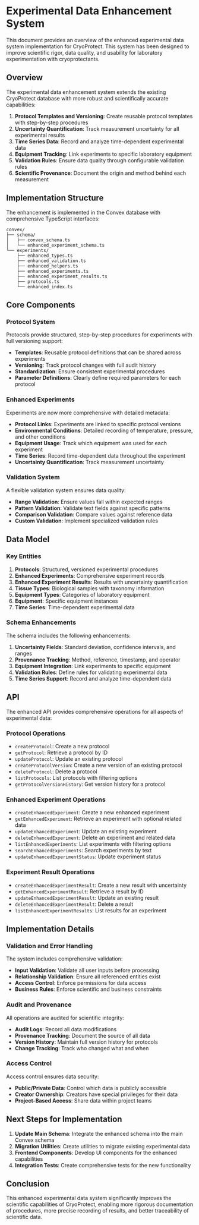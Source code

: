 # Experimental Data Enhancement System

This document provides an overview of the enhanced experimental data system implementation for CryoProtect. This system has been designed to improve scientific rigor, data quality, and usability for laboratory experimentation with cryoprotectants.

## Overview

The experimental data enhancement system extends the existing CryoProtect database with more robust and scientifically accurate capabilities:

1. **Protocol Templates and Versioning**: Create reusable protocol templates with step-by-step procedures
2. **Uncertainty Quantification**: Track measurement uncertainty for all experimental results
3. **Time Series Data**: Record and analyze time-dependent experimental data
4. **Equipment Tracking**: Link experiments to specific laboratory equipment
5. **Validation Rules**: Ensure data quality through configurable validation rules
6. **Scientific Provenance**: Document the origin and method behind each measurement

## Implementation Structure

The enhancement is implemented in the Convex database with comprehensive TypeScript interfaces:

```
convex/
├── schema/
│   ├── convex_schema.ts
│   └── enhanced_experiment_schema.ts
└── experiments/
    ├── enhanced_types.ts
    ├── enhanced_validation.ts
    ├── enhanced_helpers.ts
    ├── enhanced_experiments.ts
    ├── enhanced_experiment_results.ts
    ├── protocols.ts
    └── enhanced_index.ts
```

## Core Components

### Protocol System

Protocols provide structured, step-by-step procedures for experiments with full versioning support:

- **Templates**: Reusable protocol definitions that can be shared across experiments
- **Versioning**: Track protocol changes with full audit history
- **Standardization**: Ensure consistent experimental procedures
- **Parameter Definitions**: Clearly define required parameters for each protocol

### Enhanced Experiments

Experiments are now more comprehensive with detailed metadata:

- **Protocol Links**: Experiments are linked to specific protocol versions
- **Environmental Conditions**: Detailed recording of temperature, pressure, and other conditions
- **Equipment Usage**: Track which equipment was used for each experiment
- **Time Series**: Record time-dependent data throughout the experiment
- **Uncertainty Quantification**: Track measurement uncertainty

### Validation System

A flexible validation system ensures data quality:

- **Range Validation**: Ensure values fall within expected ranges
- **Pattern Validation**: Validate text fields against specific patterns
- **Comparison Validation**: Compare values against reference data
- **Custom Validation**: Implement specialized validation rules

## Data Model

### Key Entities

1. **Protocols**: Structured, versioned experimental procedures
2. **Enhanced Experiments**: Comprehensive experiment records
3. **Enhanced Experiment Results**: Results with uncertainty quantification
4. **Tissue Types**: Biological samples with taxonomy information
5. **Equipment Types**: Categories of laboratory equipment
6. **Equipment**: Specific equipment instances
7. **Time Series**: Time-dependent experimental data

### Schema Enhancements

The schema includes the following enhancements:

1. **Uncertainty Fields**: Standard deviation, confidence intervals, and ranges
2. **Provenance Tracking**: Method, reference, timestamp, and operator
3. **Equipment Integration**: Link experiments to specific equipment
4. **Validation Rules**: Define rules for validating experimental data
5. **Time Series Support**: Record and analyze time-dependent data

## API

The enhanced API provides comprehensive operations for all aspects of experimental data:

### Protocol Operations

- `createProtocol`: Create a new protocol
- `getProtocol`: Retrieve a protocol by ID
- `updateProtocol`: Update an existing protocol
- `createProtocolVersion`: Create a new version of an existing protocol
- `deleteProtocol`: Delete a protocol
- `listProtocols`: List protocols with filtering options
- `getProtocolVersionHistory`: Get version history for a protocol

### Enhanced Experiment Operations

- `createEnhancedExperiment`: Create a new enhanced experiment
- `getEnhancedExperiment`: Retrieve an experiment with optional related data
- `updateEnhancedExperiment`: Update an existing experiment
- `deleteEnhancedExperiment`: Delete an experiment and related data
- `listEnhancedExperiments`: List experiments with filtering options
- `searchEnhancedExperiments`: Search experiments by text
- `updateEnhancedExperimentStatus`: Update experiment status

### Experiment Result Operations

- `createEnhancedExperimentResult`: Create a new result with uncertainty
- `getEnhancedExperimentResult`: Retrieve a result by ID
- `updateEnhancedExperimentResult`: Update an existing result
- `deleteEnhancedExperimentResult`: Delete a result
- `listEnhancedExperimentResults`: List results for an experiment

## Implementation Details

### Validation and Error Handling

The system includes comprehensive validation:

- **Input Validation**: Validate all user inputs before processing
- **Relationship Validation**: Ensure all referenced entities exist
- **Access Control**: Enforce permissions for data access
- **Business Rules**: Enforce scientific and business constraints

### Audit and Provenance

All operations are audited for scientific integrity:

- **Audit Logs**: Record all data modifications
- **Provenance Tracking**: Document the source of all data
- **Version History**: Maintain full version history for protocols
- **Change Tracking**: Track who changed what and when

### Access Control

Access control ensures data security:

- **Public/Private Data**: Control which data is publicly accessible
- **Creator Ownership**: Creators have special privileges for their data
- **Project-Based Access**: Share data within project teams

## Next Steps for Implementation

1. **Update Main Schema**: Integrate the enhanced schema into the main Convex schema
2. **Migration Utilities**: Create utilities to migrate existing experimental data
3. **Frontend Components**: Develop UI components for the enhanced capabilities
4. **Integration Tests**: Create comprehensive tests for the new functionality

## Conclusion

This enhanced experimental data system significantly improves the scientific capabilities of CryoProtect, enabling more rigorous documentation of procedures, more precise recording of results, and better traceability of scientific data.